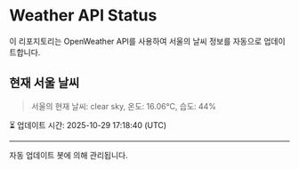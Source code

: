 
# Weather API Status

이 리포지토리는 OpenWeather API를 사용하여 서울의 날씨 정보를 자동으로 업데이트합니다.

## 현재 서울 날씨
> 서울의 현재 날씨: clear sky, 온도: 16.06°C, 습도: 44%

⏳ 업데이트 시간: 2025-10-29 17:18:40 (UTC)

---
자동 업데이트 봇에 의해 관리됩니다.
